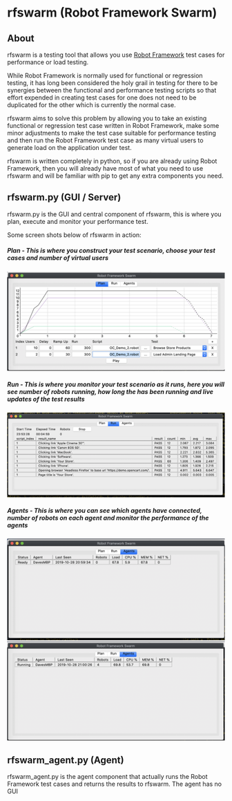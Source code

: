 # rfswarm (Robot Framework Swarm)

## About
rfswarm is a testing tool that allows you use [Robot Framework](https://robotframework.org/) test cases for performance or load testing.

While Robot Framework is normally used for functional or regression testing, it has long been considered the holy grail in testing for there to be synergies between the functional and performance testing scripts so that effort expended in creating test cases for one does not need to be duplicated for the other which is currently the normal case.

rfswarm aims to solve this problem by allowing you to take an existing functional or regression test case written in Robot Framework, make some minor adjustments to make the test case suitable for performance testing and then run the Robot Framework test case as many virtual users to generate load on the application under test.

rfswarm is written completely in python, so if you are already using Robot Framework, then you will already have most of what you need to use rfswarm and will be familiar with pip to get any extra components you need.

## rfswarm.py (GUI / Server)

rfswarm.py is the GUI and central component of rfswarm, this is where you plan, execute and monitor your performance test.

Some screen shots below of rfswarm in action:
##### Plan - This is where you construct your test scenario, choose your test cases and number of virtual users
![Image](Doc/Images/Plan.png "Plan - Planning a performance test")
##### Run - This is where you monitor your test scenario as it runs, here you will see number of robots running, how long the has been running and live updates of the test results
![Image](Doc/Images/Run_v0.1.png "Run - Showing results being collected live")
##### Agents - This is where you can see which agents have connected, number of robots on each agent and monitor the performance of the agents
![Image](Doc/Images/Agents_ready.png "Agents Ready")
![Image](Doc/Images/Agents_running.png "Agents Running")


## rfswarm_agent.py (Agent)

rfswarm_agent.py is the agent component that actually runs the Robot Framework test cases and returns the results to rfswarm. The agent has no GUI
